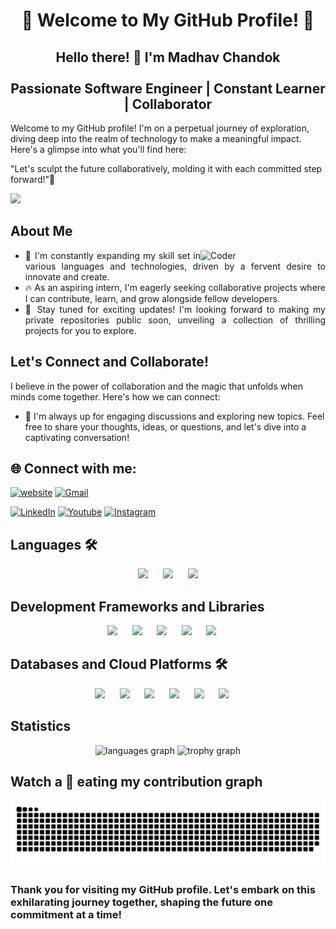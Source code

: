 <h1 align='center'> 🌟 Welcome to My GitHub Profile! 🌟 </h1>

<h2 align='center'> Hello there! 👋 I'm Madhav Chandok <br><br> Passionate Software Engineer | Constant Learner | Collaborator </h2>

Welcome to my GitHub profile! I'm on a perpetual journey of exploration, diving deep into the realm of technology to make a meaningful impact. Here's a glimpse into what you'll find here:

"Let's sculpt the future collaboratively, molding it with each committed step forward!"🚀

[![](https://visitcount.itsvg.in/api?id=madhavchandok1&label=Profile%20Views&color=10&icon=0&pretty=true)](https://visitcount.itsvg.in)


## About Me
<img align="right" width="200" alt="Coder" src='https://user-images.githubusercontent.com/74038190/212748830-4c709398-a386-4761-84d7-9e10b98fbe6e.gif'></img>
- <div style="text-align: justify">🌟 I'm constantly expanding my skill set in various languages and technologies, driven by a fervent desire to innovate and create.</div>
- <div style="text-align: justify">🔥 As an aspiring intern, I'm eagerly seeking collaborative projects where I can contribute, learn, and grow alongside fellow developers.</div>
- <div style="text-align: justify">🚀 Stay tuned for exciting updates! I'm looking forward to making my private repositories public soon, unveiling a collection of thrilling projects for you to explore.</div>


## Let's Connect and Collaborate!

I believe in the power of collaboration and the magic that unfolds when minds come together. Here's how we can connect:

- 💬 I'm always up for engaging discussions and exploring new topics. Feel free to share your thoughts, ideas, or questions, and let's dive into a captivating conversation!


## 🌐 Connect with me:
[![website](https://img.shields.io/badge/My%20Website-%231769ff.svg?logo=minutemailer&logoColor=white)]()
[![Gmail](https://img.shields.io/badge/Mail%20Me-%23EA4335.svg?logo=gmail&logoColor=white)](mailto:er.madhavchandok@gmail.com)

[![LinkedIn](https://img.shields.io/badge/LinkedIn-%230077B5.svg?logo=linkedin&logoColor=white)](https://www.linkedin.com/in/madhavchandok/)
[![Youtube](https://img.shields.io/badge/YouTube-red?logo=youtube&logoColor=white)](https://www.youtube.com/channel/UCh04LO5Po1hbWBbhT4F2siw)
[![Instagram](https://img.shields.io/badge/Instagram-%23E4405F.svg?logo=Instagram&logoColor=white)](https://www.instagram.com/madhavchandok1/)


## Languages 🛠 
<div align="center">
	<img src="https://cdn.jsdelivr.net/gh/devicons/devicon@latest/icons/python/python-original-wordmark.svg" height="50" />&nbsp;&nbsp;&nbsp;&nbsp;&nbsp;
	<img src="https://cdn.jsdelivr.net/gh/devicons/devicon@latest/icons/cplusplus/cplusplus-plain.svg" height="50"/>&nbsp;&nbsp;&nbsp;&nbsp;&nbsp;
	<img src="https://cdn.jsdelivr.net/gh/devicons/devicon@latest/icons/csharp/csharp-plain.svg" height="50"/>
</div>

## Development Frameworks and Libraries
<div align="center">
	<img src="https://cdn.jsdelivr.net/gh/devicons/devicon@latest/icons/fastapi/fastapi-original.svg" height="50"/>&nbsp;&nbsp;&nbsp;&nbsp;&nbsp;
	<img src="https://cdn.jsdelivr.net/gh/devicons/devicon@latest/icons/django/django-plain-wordmark.svg" height="50"/>&nbsp;&nbsp;&nbsp;&nbsp;&nbsp;
	<img src="https://cdn.jsdelivr.net/gh/devicons/devicon@latest/icons/html5/html5-original-wordmark.svg" height="50"/>&nbsp;&nbsp;&nbsp;&nbsp;&nbsp;
	<img src="https://cdn.jsdelivr.net/gh/devicons/devicon@latest/icons/css3/css3-original-wordmark.svg" height="50"/>&nbsp;&nbsp;&nbsp;&nbsp;&nbsp;
        <img src="https://cdn.jsdelivr.net/gh/devicons/devicon@latest/icons/dot-net/dot-net-plain-wordmark.svg" height="50" />&nbsp;&nbsp;&nbsp;&nbsp;&nbsp;
</div>


## Databases and Cloud Platforms 🛠 
<div align="center">
	<img src="https://cdn.jsdelivr.net/gh/devicons/devicon@latest/icons/mysql/mysql-original-wordmark.svg" height="50"/>&nbsp;&nbsp;&nbsp;&nbsp;&nbsp;
	<img src="https://cdn.jsdelivr.net/gh/devicons/devicon@latest/icons/sqlite/sqlite-original.svg" height="50"/>&nbsp;&nbsp;&nbsp;&nbsp;&nbsp;
	<img src="https://cdn.jsdelivr.net/gh/devicons/devicon@latest/icons/mongodb/mongodb-original.svg" height="50"/>&nbsp;&nbsp;&nbsp;&nbsp;&nbsp;
        <img src="https://cdn.jsdelivr.net/gh/devicons/devicon@latest/icons/elasticsearch/elasticsearch-plain-wordmark.svg" height="50"/>&nbsp;&nbsp;&nbsp;&nbsp;&nbsp;
	<img src="https://cdn.jsdelivr.net/gh/devicons/devicon@latest/icons/azure/azure-original.svg" height="50"/>&nbsp;&nbsp;&nbsp;&nbsp;&nbsp;
	<img src="https://cdn.jsdelivr.net/gh/devicons/devicon@latest/icons/googlecloud/googlecloud-original.svg" height="50"/>&nbsp;&nbsp;&nbsp;&nbsp;&nbsp;
</div>

## Statistics
<div align="center">
  <img src="https://github-readme-stats.vercel.app/api/top-langs?username=madhavchandok1&locale=en&hide_title=false&layout=compact&card_width=320&langs_count=5&theme=dracula&hide_border=false&order=2" height="150" alt="languages graph"  />
  <img src="https://github-profile-trophy.vercel.app?username=madhavchandok1&theme=dracula&column=-1&row=1&margin-w=8&margin-h=8&no-bg=false&no-frame=false&order=4" height="150" alt="trophy graph"  />
</div>


## Watch a 🐍 eating my contribution graph
<img src="https://raw.githubusercontent.com/madhavchandok1/madhavchandok1/output/snake.svg" alt="Snake animation" align="center"/>


### Thank you for visiting my GitHub profile. Let's embark on this exhilarating journey together, shaping the future one commitment at a time!


